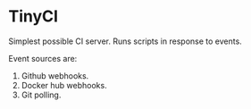TinyCI
======

Simplest possible CI server. Runs scripts in response to events.

Event sources are:

1. Github webhooks.
2. Docker hub webhooks.
3. Git polling.
